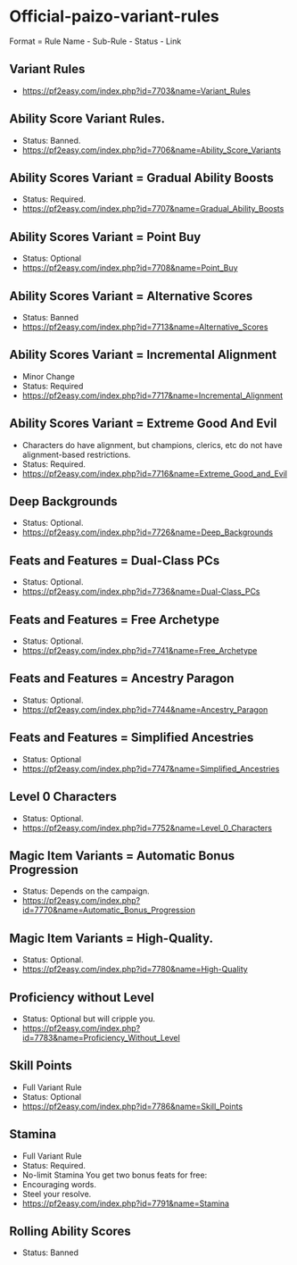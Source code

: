 # Official-paizo-variant-rules

Format = Rule Name - Sub-Rule - Status - Link

## Variant Rules
- https://pf2easy.com/index.php?id=7703&name=Variant_Rules

## Ability Score Variant Rules.
- Status: Banned.
- https://pf2easy.com/index.php?id=7706&name=Ability_Score_Variants

## Ability Scores Variant = Gradual Ability Boosts
- Status: Required.
- https://pf2easy.com/index.php?id=7707&name=Gradual_Ability_Boosts

## Ability Scores Variant = Point Buy
- Status: Optional
- https://pf2easy.com/index.php?id=7708&name=Point_Buy

## Ability Scores Variant = Alternative Scores
- Status: Banned
- https://pf2easy.com/index.php?id=7713&name=Alternative_Scores

## Ability Scores Variant = Incremental Alignment
- Minor Change
- Status: Required
- https://pf2easy.com/index.php?id=7717&name=Incremental_Alignment

## Ability Scores Variant = Extreme Good And Evil
- Characters do have alignment, but champions, clerics, etc do not have alignment-based restrictions.
- Status: Required.
- https://pf2easy.com/index.php?id=7716&name=Extreme_Good_and_Evil

## Deep Backgrounds
- Status: Optional.
- https://pf2easy.com/index.php?id=7726&name=Deep_Backgrounds

## Feats and Features = Dual-Class PCs
- Status: Optional.
- https://pf2easy.com/index.php?id=7736&name=Dual-Class_PCs

## Feats and Features = Free Archetype
- Status: Optional.
- https://pf2easy.com/index.php?id=7741&name=Free_Archetype

## Feats and Features = Ancestry Paragon
- Status: Optional.
- https://pf2easy.com/index.php?id=7744&name=Ancestry_Paragon

## Feats and Features = Simplified Ancestries
- Status: Optional
- https://pf2easy.com/index.php?id=7747&name=Simplified_Ancestries

## Level 0 Characters
- Status: Optional.
- https://pf2easy.com/index.php?id=7752&name=Level_0_Characters

## Magic Item Variants = Automatic Bonus Progression
- Status: Depends on the campaign.
- https://pf2easy.com/index.php?id=7770&name=Automatic_Bonus_Progression

## Magic Item Variants = High-Quality.
- Status: Optional.
- https://pf2easy.com/index.php?id=7780&name=High-Quality

## Proficiency without Level
- Status: Optional but will cripple you.
- https://pf2easy.com/index.php?id=7783&name=Proficiency_Without_Level

## Skill Points
- Full Variant Rule
- Status: Optional
- https://pf2easy.com/index.php?id=7786&name=Skill_Points

## Stamina
- Full Variant Rule
- Status: Required.
- No-limit Stamina
You get two bonus feats for free:
- Encouraging words.
- Steel your resolve.
- https://pf2easy.com/index.php?id=7791&name=Stamina

## Rolling Ability Scores
- Status: Banned
